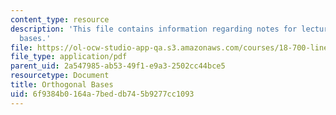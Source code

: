```yaml
---
content_type: resource
description: 'This file contains information regarding notes for lecture 15: orthogonal
  bases.'
file: https://ol-ocw-studio-app-qa.s3.amazonaws.com/courses/18-700-linear-algebra-fall-2013/6f9384b0164a7beddb745b9277cc1093_MIT18_700F13_orthgnl_base.pdf
file_type: application/pdf
parent_uid: 2a547985-ab53-49f1-e9a3-2502cc44bce5
resourcetype: Document
title: Orthogonal Bases
uid: 6f9384b0-164a-7bed-db74-5b9277cc1093
---
```

